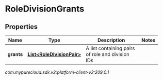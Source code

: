 # RoleDivisionGrants


## Properties

| Name | Type | Description | Notes |
| ------------ | ------------- | ------------- | ------------- |
| **grants** | [**List&lt;RoleDivisionPair&gt;**](RoleDivisionPair) | A list containing pairs of role and division IDs |  |




_com.mypurecloud.sdk.v2:platform-client-v2:209.0.1_
